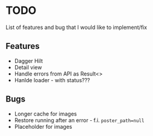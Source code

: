 # TODO

List of features and bug that I would like to implement/fix

## Features

* Dagger Hilt
* Detail view
* Handle errors from API as Result<>
* Hanlde loader - with status???

## Bugs

* Longer cache for images
* Restore running after an error - f.i. `poster_path=null`
* Placeholder for images
